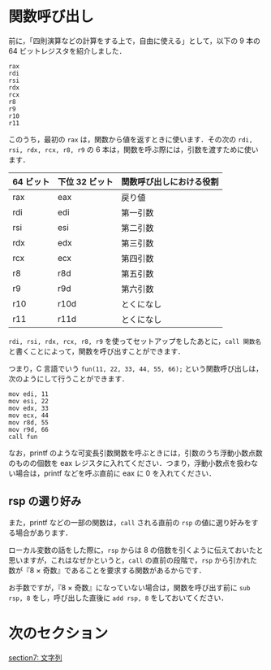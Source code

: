 # 関数呼び出し

前に，「四則演算などの計算をする上で，自由に使える」として，以下の 9 本の 64 ビットレジスタを紹介しました．

```
rax
rdi
rsi
rdx
rcx
r8
r9
r10
r11
```

このうち，最初の `rax` は，関数から値を返すときに使います．その次の `rdi, rsi, rdx, rcx, r8, r9` の 6 本は，関数を呼ぶ際には，引数を渡すために使います．

| 64 ビット | 下位 32 ビット | 関数呼び出しにおける役割 |
|-----------|--------------|------|
| rax | eax | 戻り値 |
| rdi | edi | 第一引数 |
| rsi | esi | 第二引数 |
| rdx | edx | 第三引数 |
| rcx | ecx | 第四引数 |
| r8  | r8d | 第五引数 |
| r9  | r9d | 第六引数 |
| r10 | r10d | とくになし |
| r11 | r11d | とくになし |

`rdi, rsi, rdx, rcx, r8, r9` を使ってセットアップをしたあとに，`call 関数名`と書くことによって，関数を呼び出すことができます．

つまり，C 言語でいう `fun(11, 22, 33, 44, 55, 66);` という関数呼び出しは，次のようにして行うことができます．

```
mov edi, 11
mov esi, 22
mov edx, 33
mov ecx, 44
mov r8d, 55
mov r9d, 66
call fun
```

なお，printf のような可変長引数関数を呼ぶときには，引数のうち浮動小数点数のものの個数を eax レジスタに入れてください．つまり，浮動小数点を扱わない場合は，printf などを呼ぶ直前に eax に 0 を入れてください．

## rsp の選り好み

また，printf などの一部の関数は，`call` される直前の `rsp` の値に選り好みをする場合があります． 

ローカル変数の話をした際に，`rsp` からは 8 の倍数を引くように伝えておいたと思いますが，これはなぜかというと，`call` の直前の段階で，`rsp` から引かれた数が『8 × 奇数』であることを要求する関数があるからです．

お手数ですが，『8 × 奇数』になっていない場合は，関数を呼び出す前に `sub rsp, 8` をし，呼び出した直後に `add rsp, 8` をしておいてください．

# 次のセクション
[section7: 文字列](/sections/section7_String.md)
